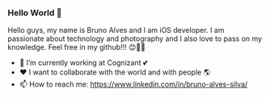 ### Hello World 👋

Hello guys, my name is Bruno Alves and I am iOS developer. I am passionate about technology and photography and I also love to pass on my knowledge. 
Feel free in my github!!! 😊✌🏼

- 💼 I’m currently working at Cognizant 💕
- ❤️ I want to collaborate with the world and with people 🌎
- 📫 How to reach me: https://www.linkedin.com/in/bruno-alves-silva/
